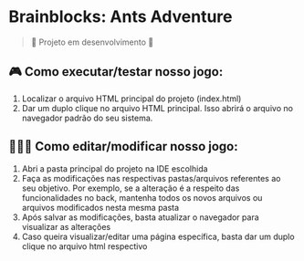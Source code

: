 # Brainblocks: Ants Adventure

> 🚧 Projeto em desenvolvimento 🚧


## 🎮 Como executar/testar nosso jogo:

1. Localizar o arquivo HTML principal do projeto (index.html)
2. Dar um duplo clique no arquivo HTML principal. Isso abrirá o arquivo no navegador padrão do seu sistema.


## 👩🏻‍💻 Como editar/modificar nosso jogo:

1. Abri a pasta principal do projeto na IDE escolhida
2. Faça as modificações nas respectivas pastas/arquivos referentes ao seu objetivo. Por exemplo, se a alteração é a respeito das funcionalidades no back, mantenha todos os novos arquivos ou arquivos modificados nesta mesma pasta
3. Após salvar as modificações, basta atualizar o navegador para visualizar as alterações
4. Caso queira visualizar/editar uma página específica, basta dar um duplo clique no arquivo html respectivo


